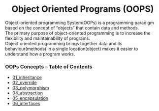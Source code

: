 <h1 align ="Center"> Object Oriented Programs (OOPS) </h1>

Object-oriented programming System(OOPs) is a programming paradigm based on the concept of “objects” that contain data and methods.<br />
The primary purpose of object-oriented programming is to increase the flexibility and maintainability of programs. <br />
Object oriented programming brings together data and its behaviour(methods) in a single location(object) makes it easier to understand how a program works.

### OOPs Concepts – Table of Contents

+ [01_inheritance](01_inheritance.md)
+ [02_override](./02_override.md)
+ [03_polymorphism](./03_polymorphism.md)
+ [04_abstraction](./04_abstraction.md)
+ [05_encapsulation](./05_encapsulation.md)
+ [06_interfaces](./06_interfaces.md)


